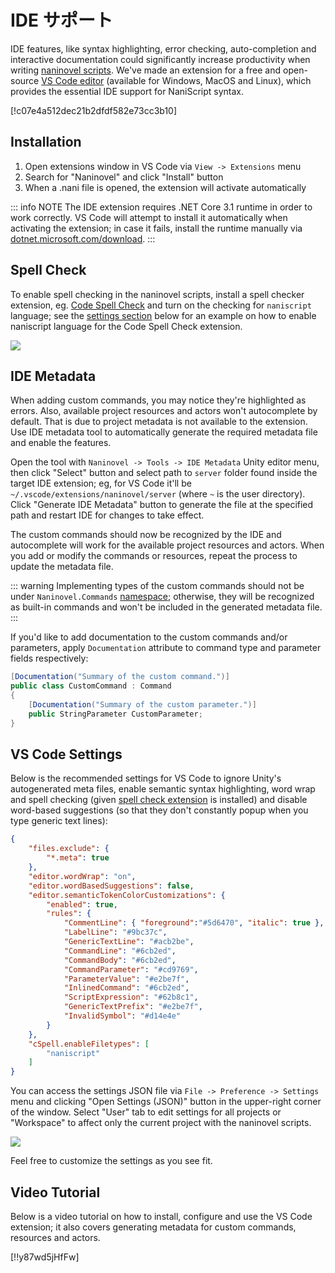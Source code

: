 ﻿# IDE サポート

IDE features, like syntax highlighting, error checking, auto-completion and interactive documentation could significantly increase productivity when writing [naninovel scripts](/guide/naninovel-scripts.md). We've made an extension for a free and open-source [VS Code editor](https://code.visualstudio.com) (available for Windows, MacOS and Linux), which provides the essential IDE support for NaniScript syntax.

[!c07e4a512dec21b2dfdf582e73cc3b10]

## Installation

1. Open extensions window in VS Code via `View -> Extensions` menu
2. Search for "Naninovel" and click "Install" button
3. When a .nani file is opened, the extension will activate automatically

::: info NOTE
The IDE extension requires .NET Core 3.1 runtime in order to work correctly. VS Code will attempt to install it automatically when activating the extension; in case it fails, install the runtime manually via [dotnet.microsoft.com/download](https://dotnet.microsoft.com/download).
:::

## Spell Check

To enable spell checking in the naninovel scripts, install a spell checker extension, eg. [Code Spell Check](https://marketplace.visualstudio.com/items?itemName=streetsidesoftware.code-spell-checker) and turn on the checking for `naniscript` language; see the [settings section](/guide/ide-extension.md#vs-code-settings) below for an example on how to enable naniscript language for the Code Spell Check extension.

![](https://i.gyazo.com/f66f7adcae6b366dfced8ec08f24cff9.png)

## IDE Metadata

When adding custom commands, you may notice they're highlighted as errors. Also, available project resources and actors won't autocomplete by default. That is due to project metadata is not available to the extension. Use IDE metadata tool to automatically generate the required metadata file and enable the features.

Open the tool with `Naninovel -> Tools -> IDE Metadata` Unity editor menu, then click "Select" button and select path to `server` folder found inside the target IDE extension; eg, for VS Code it'll be `~/.vscode/extensions/naninovel/server` (where `~` is the user directory). Click "Generate IDE Metadata" button to generate the file at the specified path and restart IDE for changes to take effect.

The custom commands should now be recognized by the IDE and autocomplete will work for the available project resources and actors. When you add or modify the commands or resources, repeat the process to update the metadata file.

::: warning
Implementing types of the custom commands should not be under `Naninovel.Commands` [namespace](https://docs.microsoft.com/en-us/dotnet/csharp/programming-guide/namespaces/); otherwise, they will be recognized as built-in commands and won't be included in the generated metadata file.
:::

If you'd like to add documentation to the custom commands and/or parameters, apply `Documentation` attribute to command type and parameter fields respectively:

```csharp
[Documentation("Summary of the custom command.")]
public class CustomCommand : Command
{
    [Documentation("Summary of the custom parameter.")]
    public StringParameter CustomParameter;
}
```

## VS Code Settings

Below is the recommended settings for VS Code to ignore Unity's autogenerated meta files, enable semantic syntax highlighting, word wrap and spell checking (given [spell check extension](https://marketplace.visualstudio.com/items?itemName=streetsidesoftware.code-spell-checker) is installed) and disable word-based suggestions (so that they don't constantly popup when you type generic text lines):

```json
{
    "files.exclude": {
        "*.meta": true
    },
    "editor.wordWrap": "on",
    "editor.wordBasedSuggestions": false,
    "editor.semanticTokenColorCustomizations": {
        "enabled": true,
        "rules": {
            "CommentLine": { "foreground":"#5d6470", "italic": true },
            "LabelLine": "#9bc37c",
            "GenericTextLine": "#acb2be",
            "CommandLine": "#6cb2ed",
            "CommandBody": "#6cb2ed",
            "CommandParameter": "#cd9769",
            "ParameterValue": "#e2be7f",
            "InlinedCommand": "#6cb2ed",
            "ScriptExpression": "#62b8c1",
            "GenericTextPrefix": "#e2be7f",
            "InvalidSymbol": "#d14e4e"
        }
    },
    "cSpell.enableFiletypes": [
        "naniscript"
    ]
}
```

You can access the settings JSON file via `File -> Preference -> Settings` menu and clicking "Open Settings (JSON)" button in the upper-right corner of the window. Select "User" tab to edit settings for all projects or "Workspace" to affect only the current project with the naninovel scripts.

![](https://i.gyazo.com/324d7e4568a066854d6cb8270eb73b6d.png)

Feel free to customize the settings as you see fit.

## Video Tutorial

Below is a video tutorial on how to install, configure and use the VS Code extension; it also covers generating metadata for custom commands, resources and actors.

[!!y87wd5jHfFw]
